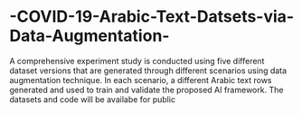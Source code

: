 # -COVID-19-Arabic-Text-Datsets-via-Data-Augmentation-
A comprehensive experiment study is conducted using five different dataset versions that are generated through different scenarios using data augmentation technique. In each scenario, a different Arabic text rows generated and used to train and validate the proposed AI framework. 
The datasets and code will be availabe for public 
